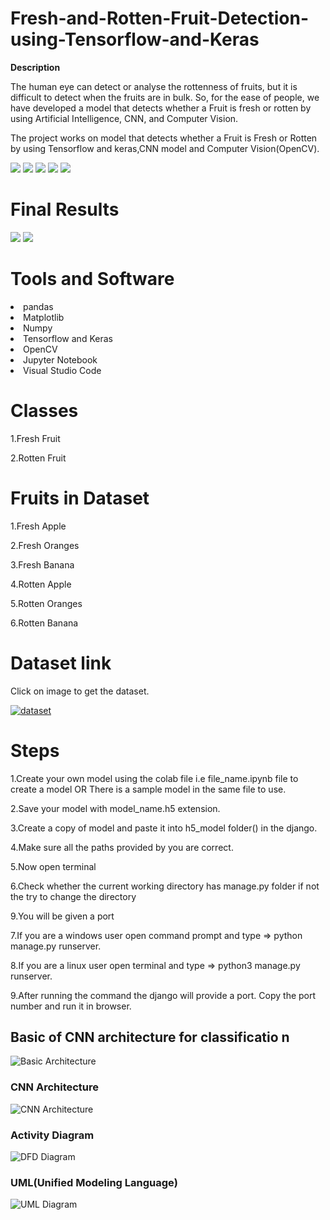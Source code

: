 # Fresh-and-Rotten-Fruit-Detection-using-Tensorflow-and-Keras
**Description**

The human eye can detect or analyse the rottenness of fruits, but it is difficult to detect when
the fruits are in bulk. So, for the ease of people, we have developed a model that detects
whether a Fruit is fresh or rotten by using Artificial Intelligence, CNN, and Computer
Vision.

The project works on model that detects whether a Fruit is Fresh or Rotten by using Tensorflow and keras,CNN model and Computer Vision(OpenCV).


<img src = "Images/Screenshot from 2022-05-10 13-52-00.png">
<img src = "Images/Screenshot from 2022-05-10 13-52-06.png">
<img src = "Images/Screenshot from 2022-05-10 13-52-16.png">
<img src = "Images/Screenshot from 2022-05-10 13-52-22.png">
<img src = "Images/Screenshot from 2022-07-03 01-13-41.png">
<br>

# Final Results
<img src = "Images/Screenshot from 2022-05-09 14-54-12.png">
<img src = "Images/Screenshot from 2022-05-09 14-57-53.png">



# Tools and Software
  <li>pandas</li>
  <li>Matplotlib</li>
  <li>Numpy</li>
  <li>Tensorflow and Keras</li>
  <li>OpenCV</li>
  <li>Jupyter Notebook</li>
  <li>Visual Studio Code</li>


# Classes

1.Fresh Fruit

2.Rotten Fruit

# Fruits in Dataset

1.Fresh Apple 

2.Fresh Oranges 

3.Fresh Banana

4.Rotten Apple

5.Rotten Oranges

6.Rotten Banana

# Dataset link
<p>Click on image to get the dataset. </p>
<a href = "https://drive.google.com/drive/folders/1X-vL022_lQv2H5GNTU1NVgR7Fkea3Pcy?usp=sharing" target ="_blank"> 
  <img src="Images/img1.png" alt="dataset">
</a>

# Steps

1.Create your own model using the colab file i.e file_name.ipynb file to create a model OR There is a sample model in the same file to use.

2.Save your model with model_name.h5 extension.

3.Create a copy of model and paste it into h5_model folder() in the django.

4.Make sure all the paths provided by you are correct.

5.Now open terminal

6.Check whether the current working directory has manage.py folder if not the try to change the directory 

9.You will be given a port 

7.If you are a windows user open command prompt and type => python manage.py runserver.

8.If you are a linux user open terminal and type => python3 manage.py runserver.

9.After running the command the django will provide a port. Copy the port number and run it in browser.

## Basic of CNN architecture for classificatio n
<img src="Images/img5.png" alt="Basic Architecture ">

### CNN Architecture <br>
<img src="Images/img2.png" alt="CNN Architecture">

### Activity Diagram <br>
<img src="Images/img3.png" alt="DFD Diagram">

### UML(Unified Modeling Language) <br>
<img src="Images/img4.png" alt="UML Diagram">

